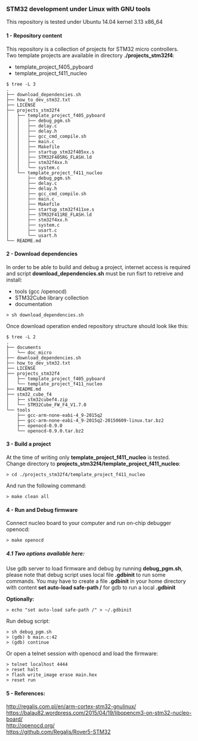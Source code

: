 
###  STM32 development under Linux with GNU tools
This repository is tested under Ubuntu 14.04 kernel 3.13 x86_64 

#### 1 - Repository content
This repository is a collection of projects for STM32 micro controllers. <br/> 
Two template projects are available in directory **./projects_stm32f4**: <br/>                                                                                         
- template_project_f405_pyboard                                                                         
- template_project_f411_nucleo

```
$ tree -L 3
.
├── download_dependencies.sh
├── how_to_dev_stm32.txt
├── LICENSE
├── projects_stm32f4
│   ├── template_project_f405_pyboard
│   │   ├── debug_pgm.sh
│   │   ├── delay.c
│   │   ├── delay.h
│   │   ├── gcc_cmd_compile.sh
│   │   ├── main.c
│   │   ├── Makefile
│   │   ├── startup_stm32f405xx.s
│   │   ├── STM32F405RG_FLASH.ld
│   │   ├── stm32f4xx.h
│   │   └── system.c
│   └── template_project_f411_nucleo
│       ├── debug_pgm.sh
│       ├── delay.c
│       ├── delay.h
│       ├── gcc_cmd_compile.sh
│       ├── main.c
│       ├── Makefile
│       ├── startup_stm32f411xe.s
│       ├── STM32F411RE_FLASH.ld
│       ├── stm32f4xx.h
│       ├── system.c
│       ├── usart.c
│       └── usart.h
└── README.md
```

#### 2 - Download dependencies
In order to be able to build and debug a project, internet access is required and 
script **download_dependencies.sh** must be run fisrt to retreive and install:
- tools (gcc /openocd)
- STM32Cube library collection 
- documentation 

```
> sh download_dependencies.sh
```
Once download operation ended repository structure should look like this:

```
$ tree -L 2
.
├── documents
│   └── doc_micro
├── download_dependencies.sh
├── how_to_dev_stm32.txt
├── LICENSE
├── projects_stm32f4
│   ├── template_project_f405_pyboard
│   └── template_project_f411_nucleo
├── README.md
├── stm32_cube_f4
│   ├── stm32cubef4.zip
│   └── STM32Cube_FW_F4_V1.7.0
└── tools
    ├── gcc-arm-none-eabi-4_9-2015q2
    ├── gcc-arm-none-eabi-4_9-2015q2-20150609-linux.tar.bz2
    ├── openocd-0.9.0
    └── openocd-0.9.0.tar.bz2

```

#### 3 - Build a project
At the time of writing only **template_project_f411_nucleo** is tested. <br/>
Change directory to **projects_stm32f4/template_project_f411_nucleo**: 
```
> cd ./projects_stm32f4/template_project_f411_nucleo
```
And run the following command:

```
> make clean all
```

#### 4 - Run and Debug firmware
Connect nucleo board to your computer and run on-chip debugger openocd:

```
> make openocd
```
##### 4.1 Two options available here:
Use gdb server to load firmware and debug by running **debug_pgm.sh**, please note that debug 
script uses local file **.gdbinit** to run some commands. You may have to create a file **.gdbinit** 
in your home directory with content **set auto-load safe-path /** for gdb to run a local **.gdbinit** <br/>

**Optionally:**
```
> echo "set auto-load safe-path /" > ~/.gdbinit
```
Run debug script:
```
> sh debug_pgm.sh
> (gdb) b main.c:42
> (gdb) continue
```
Or open a telnet session with openocd and load the firmware:
```
> telnet localhost 4444
> reset halt
> flash write_image erase main.hex
> reset run
```
#### 5 - References:
http://regalis.com.pl/en/arm-cortex-stm32-gnulinux/ <br/>
https://balau82.wordpress.com/2015/04/19/libopencm3-on-stm32-nucleo-board/ <br/>
http://openocd.org/ <br/>
https://github.com/Regalis/Rover5-STM32 <br/>
<br/>
